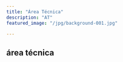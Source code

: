 ```yaml
---
title: "Área Técnica"
description: "AT"
featured_image: "/jpg/background-001.jpg"

---
```


## área técnica
